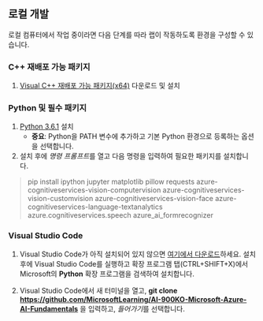 ## 로컬 개발 

로컬 컴퓨터에서 작업 중이라면 다음 단계를 따라 랩이 작동하도록 환경을 구성할 수 있습니다.  

### C++ 재배포 가능 패키지 
1. [Visual C++ 재배포 가능 패키지(x64)](https://aka.ms/vs/16/release/vc_redist.x64.exe) 다운로드 및 설치 

### Python 및 필수 패키지 
1. [Python 3.6.1](https://www.python.org/downloads/release/python-361/) 설치  
   - **중요**: Python을 PATH 변수에 추가하고 기본 Python 환경으로 등록하는 옵션을 선택합니다. 
2. 설치 후에 *명령 프롬프트*를 열고 다음 명령을 입력하여 필요한 패키지를 설치합니다. 

> pip install ipython jupyter matplotlib pillow requests azure-cognitiveservices-vision-computervision azure-cognitiveservices-vision-customvision azure-cognitiveservices-vision-face azure-cognitiveservices-language-textanalytics azure.cognitiveservices.speech azure_ai_formrecognizer 

### Visual Studio Code 
1. Visual Studio Code가 아직 설치되어 있지 않으면 [여기에서 다운로드](https://code.visualstudio.com/Download)하세요. 설치 후에 Visual Studio Code를 실행하고 확장 프로그램 탭(CTRL+SHIFT+X)에서 Microsoft의 **Python** 확장 프로그램을 검색하여 설치합니다.

2. Visual Studio Code에서 새 터미널을 열고, **git clone https://github.com/MicrosoftLearning/AI-900KO-Microsoft-Azure-AI-Fundamentals** 을 입력하고, *들어가기*를 선택합니다. 

